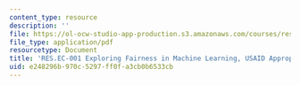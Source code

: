 ```yaml
---
content_type: resource
description: ''
file: https://ol-ocw-studio-app-production.s3.amazonaws.com/courses/res-ec-001-exploring-fairness-in-machine-learning-for-international-development-spring-2020/e248296b970c5297ff0fa3cb0b6533cb_MITRES_EC001S19_video3.pdf
file_type: application/pdf
resourcetype: Document
title: 'RES.EC-001 Exploring Fairness in Machine Learning, USAID Appropriate Use Framework '
uid: e248296b-970c-5297-ff0f-a3cb0b6533cb
---
```

